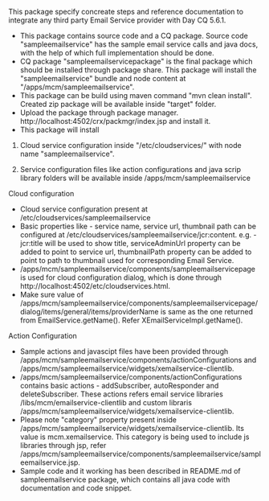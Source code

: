 This package specify concreate steps and reference documentation to integrate any third party Email Service provider with Day CQ 5.6.1.
- This package contains source code and a CQ package. Source code "sampleemailservice" has the sample email service calls and java docs, with the help of which full implementation should be done.
- CQ package "sampleemailservicepackage" is the final package which should be installed through package share. This package will install the "sampleemailservice" bundle and node content at "/apps/mcm/sampleemailservice".
- This package can be build using maven command "mvn clean install". Created zip package will be available inside "target" folder.
- Upload the package through package manager. http://localhost:4502/crx/packmgr/index.jsp and install it.
- This package will install
 1. Cloud service configuration inside "/etc/cloudservices/" with node name "sampleemailservice".

 2. Service configuration files like action configurations and java scrip library folders will be available inside /apps/mcm/sampleemailservice

Cloud configuration
- Cloud service configuration present at /etc/cloudservices/sampleemailservice
- Basic properties like - service name, service url, thumbnail path can be configured at /etc/cloudservices/sampleemailservice/jcr:content. e.g. - jcr:title will be used to show title, serviceAdminUrl property can be added to point to service url, thumbnailPath property can be added to point to path to thumbnail used for corresponding Email Service.
- /apps/mcm/sampleemailservice/components/sampleemailservicepage is used for cloud configuration dialog, which is done through http://localhost:4502/etc/cloudservices.html.
- Make sure value of /apps/mcm/sampleemailservice/components/sampleemailservicepage/dialog/items/general/items/providerName is same as the one returned from EmailService.getName(). Refer XEmailServiceImpl.getName().


Action Configuration
- Sample actions and javascipt files have been provided through /apps/mcm/sampleemailservice/components/actionConfigurations and /apps/mcm/sampleemailservice/widgets/xemailservice-clientlib.
- /apps/mcm/sampleemailservice/components/actionConfigurations  contains basic actions - addSubscriber, autoResponder and deleteSubscriber. These actions refers email service libraries /libs/mcm/emailservice-clientlib and custom libraris /apps/mcm/sampleemailservice/widgets/xemailservice-clientlib.
- Please note "category" property present inside /apps/mcm/sampleemailservice/widgets/xemailservice-clientlib. Its value is mcm.xemailservice. This category is being used to include js libraries through jsp, refer /apps/mcm/sampleemailservice/components/sampleemailservice/sampleemailservice.jsp.
- Sample code and it working has been described in README.md of sampleemailservice package, which contains all java code with documentation and code snippet.
